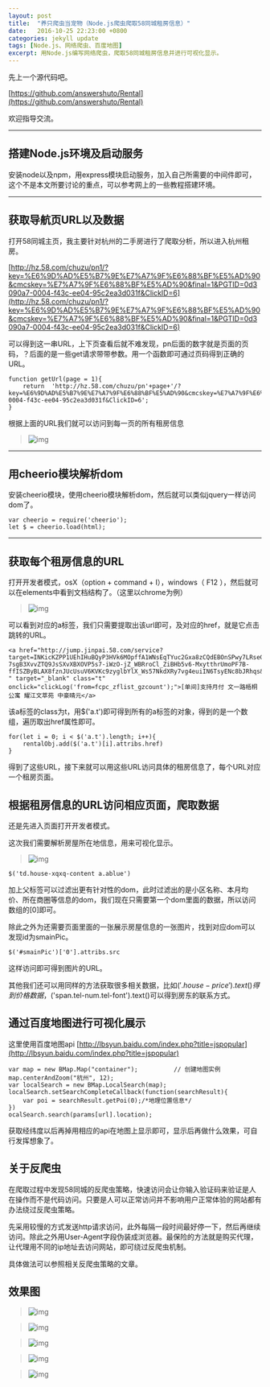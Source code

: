 ```yaml
---
layout: post
title:  "养只爬虫当宠物（Node.js爬虫爬取58同城租房信息）"
date:   2016-10-25 22:23:00 +0800
categories: jekyll update
tags: [Node.js、网络爬虫、百度地图] 
excerpt: 用Node.js编写网络爬虫，爬取58同城租房信息并进行可视化显示。
---
```




先上一个源代码吧。

 [https://github.com/answershuto/Rental](https://github.com/answershuto/Rental)

欢迎指导交流。

---

## 搭建Node.js环境及启动服务

安装node以及npm，用express模块启动服务，加入自己所需要的中间件即可，这个不是本文所要讨论的重点，可以参考网上的一些教程搭建环境。

---

## 获取导航页URL以及数据

打开58同城主页，我主要针对杭州的二手房进行了爬取分析，所以进入杭州租房。

[http://hz.58.com/chuzu/pn1/?key=%E6%9D%AD%E5%B7%9E%E7%A7%9F%E6%88%BF%E5%AD%90&cmcskey=%E7%A7%9F%E6%88%BF%E5%AD%90&final=1&PGTID=0d3090a7-0004-f43c-ee04-95c2ea3d031f&ClickID=6](http://hz.58.com/chuzu/pn1/?key=%E6%9D%AD%E5%B7%9E%E7%A7%9F%E6%88%BF%E5%AD%90&cmcskey=%E7%A7%9F%E6%88%BF%E5%AD%90&final=1&PGTID=0d3090a7-0004-f43c-ee04-95c2ea3d031f&ClickID=6)

可以得到这一串URL，上下页查看后就不难发现，pn后面的数字就是页面的页码，？后面的是一些get请求带带参数。用一个函数即可通过页码得到正确的URL。

	function getUrl(page = 1){
		return  'http://hz.58.com/chuzu/pn'+page+'/?key=%E6%9D%AD%E5%B7%9E%E7%A7%9F%E6%88%BF%E5%AD%90&cmcskey=%E7%A7%9F%E6%88%BF%E5%AD%90&final=1&PGTID=0d3090a7-0004-f43c-ee04-95c2ea3d031f&ClickID=6';
	}

根据上面的URL我们就可以访问到每一页的所有租房信息

> ![img](/img/58Crawler/1.png)

---

## 用cheerio模块解析dom

安装cheerio模块，使用cheerio模块解析dom，然后就可以类似jquery一样访问dom了。

	var cheerio = require('cheerio');
	let $ = cheerio.load(html);

---

## 获取每个租房信息的URL

打开开发者模式，osX（option + command + I），windows（ F12 ），然后就可以在elements中看到文档结构了。（这里以chrome为例）

> ![img](/img/58Crawler/2.png)

可以看到对应的a标签，我们只需要提取出该url即可，及对应的href，就是它点击跳转的URL。

	<a href="http://jump.jinpai.58.com/service?target=INKicKZPP1UEhIHuBQyP3HVk6MOpffA1WNsEqTYuc2Gxa8zCQdEBOnSPwy7LRseGN-7sgB3XvvZTQ9JsSXvXBXOVP5s7-iWzO-jZ_WBRroCl_ZiBHb5v6-MxytthrUmoPF7B-ffISZByBLAX8fznJUcUsuV6KVKc9zyglbYlX_Ws57NkdXRy7vg4euiIN6TsyENc8bJRhqs&amp;local=79&amp;pubid=4204776&amp;version=A&amp;psid=179352405193657452887456131&amp;entinfo=27800613387971_0&amp;apptype=0 " target="_blank" class="t" onclick="clickLog('from=fcpc_zflist_gzcount');">[单间]支持月付 文一路梧桐公寓 耀江文萃苑 中豪晴元</a>

该a标签的class为t，用$('a.t')即可得到所有的a标签的对象，得到的是一个数组，遍历取出href属性即可。

	for(let i = 0; i < $('a.t').length; i++){
		rentalObj.add($('a.t')[i].attribs.href)
	}

得到了这些URL，接下来就可以用这些URL访问具体的租房信息了，每个URL对应一个租房页面。

## 根据租房信息的URL访问相应页面，爬取数据

还是先进入页面打开开发者模式。

这次我们需要解析房屋所在地信息，用来可视化显示。



> ![img](/img/58Crawler/3.png)

	$('td.house-xqxq-content a.ablue')


加上父标签可以过滤出更有针对性的dom，此时过滤出的是小区名称、本月均价、所在商圈等信息的dom，我们现在只需要第一个dom里面的数据，所以访问数组的[0]即可。



除此之外为还需要页面里面的一张展示房屋信息的一张图片，找到对应dom可以发现id为smainPic。

	$('#smainPic')['0'].attribs.src
这样访问即可得到图片的URL。



其他我们还可以用同样的方法获取很多相关数据，比如$('.house-price').text()得到价格数据，$('span.tel-num.tel-font').text()可以得到房东的联系方式。



## 通过百度地图进行可视化展示

这里使用百度地图api
[http://lbsyun.baidu.com/index.php?title=jspopular](http://lbsyun.baidu.com/index.php?title=jspopular)

	var map = new BMap.Map("container");          // 创建地图实例  
	map.centerAndZoom("杭州", 12);
	var localSearch = new BMap.LocalSearch(map);
	localSearch.setSearchCompleteCallback(function(searchResult){
		var poi = searchResult.getPoi(0);/*地理位置信息*/
	})
	ocalSearch.search(params[url].location);

获取经纬度以后再掉用相应的api在地图上显示即可，显示后再做什么效果，可自行发挥想象了。



## 关于反爬虫

在爬取过程中发现58同城的反爬虫策略，快速访问会让你输入验证码来验证是人在操作而不是代码访问。只要是人可以正常访问并不影响用户正常体验的网站都有办法绕过反爬虫策略。

先采用较慢的方式发送http请求访问，此外每隔一段时间最好停一下，然后再继续访问。除此之外用User-Agent字段伪装成浏览器。最保险的方法就是购买代理，让代理用不同的ip地址去访问网站，即可绕过反爬虫机制。

具体做法可以参照相关反爬虫策略的文章。



## 效果图

> ![img](/img/58Crawler/4.png)

> ![img](/img/58Crawler/5.png)

> ![img](/img/58Crawler/6.png)

> ![img](/img/58Crawler/7.png)

> ![img](/img/58Crawler/8.png)
